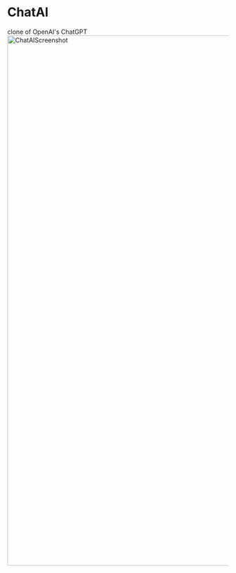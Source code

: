 # ChatAI
clone of OpenAI's ChatGPT
<img width="1205" alt="ChatAIScreenshot" src="https://user-images.githubusercontent.com/12701155/224238235-33d7b4be-b5a5-4f7f-b822-db1ab2c8b25d.png">
